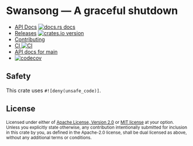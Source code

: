 # Swansong &mdash; A graceful shutdown

* [API Docs][docs] [![docs.rs docs][docs-badge]][docs]
* [Releases][releases] [![crates.io version][version-badge]][crate]
* [Contributing][contributing]
* [CI ![CI][ci-badge]][ci]
* [API docs for main][main-docs]
* [![codecov](https://codecov.io/gh/jbr/swansong/graph/badge.svg?token=AXD0FXYIR4)](https://codecov.io/gh/jbr/swansong)

[ci]: https://github.com/jbr/swansong/actions?query=workflow%3ACI
[ci-badge]: https://github.com/jbr/swansong/workflows/CI/badge.svg
[releases]: https://github.com/jbr/swansong/releases
[docs]: https://docs.rs/swansong
[contributing]: https://github.com/jbr/swansong/blob/main/.github/CONTRIBUTING.md
[crate]: https://crates.io/crates/swansong
[docs-badge]: https://img.shields.io/badge/docs-latest-blue.svg?style=flat-square
[version-badge]: https://img.shields.io/crates/v/swansong.svg?style=flat-square
[main-docs]: https://jbr.github.io/swansong/swansong/

## Safety
This crate uses `#![deny(unsafe_code)]`.

## License

<sup>
Licensed under either of <a href="LICENSE-APACHE">Apache License, Version
2.0</a> or <a href="LICENSE-MIT">MIT license</a> at your option.
</sup>

<br/>

<sub>
Unless you explicitly state otherwise, any contribution intentionally submitted
for inclusion in this crate by you, as defined in the Apache-2.0 license, shall
be dual licensed as above, without any additional terms or conditions.
</sub>
